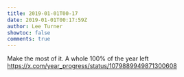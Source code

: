 ```yaml
---
title: 2019-01-01T00-17
date: 2019-01-01T00:17:59Z
author: Lee Turner
showtoc: false
comments: true
---
```


Make the most of it. A whole 100% of the year left https://x.com/year_progress/status/1079889949871300608

